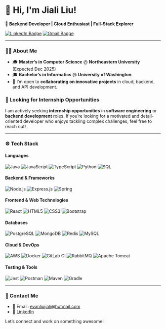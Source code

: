 # 👋 Hi, I'm Jiali Liu!

🚀 **Backend Developer | Cloud Enthusiast | Full-Stack Explorer**

[![LinkedIn Badge](https://img.shields.io/badge/-Jiali%20Liu-blue?style=flat-square&logo=Linkedin&logoColor=white&link=https://www.linkedin.com/in/jiali-liu-b04b841ba)](https://www.linkedin.com/in/jiali-liu-b04b841ba) 
[![Gmail Badge](https://img.shields.io/badge/-evanliujiali%40hotmail.com-c14438?style=flat-square&logo=Gmail&logoColor=white&link=mailto:evanliujiali@hotmail.com)](mailto:evanliujiali@hotmail.com)

---

### 🧑‍💻 About Me 
- 🎓 **Master’s in Computer Science** @ **Northeastern University** (Expected Dec 2025)
- 🎓 **Bachelor’s in Informatics** @ **University of Washington**
- 👯 I’m open to **collaborating on innovative projects** in cloud, backend, and API development.
  
### 🚀 Looking for Internship Opportunities
I am actively seeking **internship opportunities** in **software engineering** or **backend development** roles. If you’re looking for a motivated and detail-oriented developer who enjoys tackling complex challenges, feel free to reach out!

---

### ⚙️ Tech Stack
#### **Languages**
![Java](https://img.shields.io/badge/-Java-333333?style=flat&logo=java&logoColor=FFA518)
![JavaScript](https://img.shields.io/badge/-JavaScript-333333?style=flat&logo=javascript&logoColor=F7DF1E)
![TypeScript](https://img.shields.io/badge/-TypeScript-333333?style=flat&logo=typescript&logoColor=007ACC)
![Python](https://img.shields.io/badge/-Python-333333?style=flat&logo=python&logoColor=3776AB)
![SQL](https://img.shields.io/badge/-SQL-333333?style=flat&logo=postgresql&logoColor=336791)

#### **Backend & Frameworks**
![Node.js](https://img.shields.io/badge/-Node.js-333333?style=flat&logo=node.js&logoColor=339933)
![Express.js](https://img.shields.io/badge/-Express.js-333333?style=flat&logo=express&logoColor=white)
![Spring](https://img.shields.io/badge/-Spring-333333?style=flat&logo=spring&logoColor=6DB33F)

#### **Frontend & Web Technologies**
![React](https://img.shields.io/badge/-React-333333?style=flat&logo=react&logoColor=61DAFB)
![HTML5](https://img.shields.io/badge/-HTML5-333333?style=flat&logo=html5&logoColor=E34F26)
![CSS3](https://img.shields.io/badge/-CSS3-333333?style=flat&logo=css3&logoColor=1572B6)
![Bootstrap](https://img.shields.io/badge/-Bootstrap-333333?style=flat&logo=bootstrap&logoColor=563D7C)

#### **Databases**
![PostgreSQL](https://img.shields.io/badge/-PostgreSQL-333333?style=flat&logo=postgresql&logoColor=336791)
![MongoDB](https://img.shields.io/badge/-MongoDB-333333?style=flat&logo=mongodb&logoColor=47A248)
![Redis](https://img.shields.io/badge/-Redis-333333?style=flat&logo=redis&logoColor=DC382D)
![MySQL](https://img.shields.io/badge/-MySQL-333333?style=flat&logo=MySQL&logoColor=DC382D)

#### **Cloud & DevOps**
![AWS](https://img.shields.io/badge/-AWS-333333?style=flat&logo=amazon-aws&logoColor=FF9900)
![Docker](https://img.shields.io/badge/-Docker-333333?style=flat&logo=docker&logoColor=0db7ed)
![GitLab CI](https://img.shields.io/badge/-GitLab%20CI-333333?style=flat&logo=gitlab&logoColor=FC6D26)
![RabbitMQ](https://img.shields.io/badge/-RabbitMQ-333333?style=flat&logo=rabbitmq&logoColor=FF6600)
![Apache Tomcat](https://img.shields.io/badge/-Apache%20Tomcat-333333?style=flat&logo=apache-tomcat&logoColor=F8DC75)

#### **Testing & Tools**
![Jest](https://img.shields.io/badge/-Jest-333333?style=flat&logo=jest&logoColor=C21325)
![Postman](https://img.shields.io/badge/-Postman-333333?style=flat&logo=postman&logoColor=FF6C37)
![Maven](https://img.shields.io/badge/-Maven-333333?style=flat&logo=apache-maven&logoColor=C71A36)
![Gradle](https://img.shields.io/badge/-Gradle-333333?style=flat&logo=gradle&logoColor=02303A)

---

### 🌟 Contact Me
- 📧 Email: [evanliujiali@hotmail.com](mailto:evanliujiali@hotmail.com)
- 💼 [LinkedIn](https://www.linkedin.com/in/jiali-liu-b04b841ba)

Let’s connect and work on something awesome!
